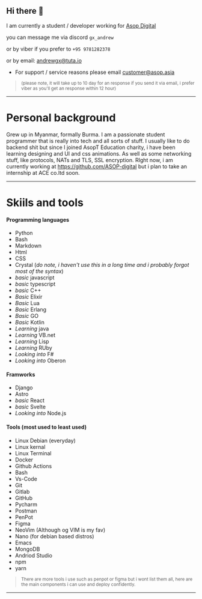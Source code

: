 ## Hi there 👋

I am currently a student / developer working for <a href="https://github.com/ASOP-digital">Asop Digital</a>

you can message me via discord ```gx_andrew```

or by viber if you prefer to ```+95 9781282378```

or by email: <a href="mailto:andrewgx@tuta.io">andrewgx@tuta.io</a> 
- For support / service reasons please email <a href="mailto:customer@asop.asia">customer@asop.asia</a>

> <sub> (please note, it will take up to 10 day for an response if you send it via email, i prefer viber as you'll get an response within 12 hour) </sub>



---

# Personal background
Grew up in Myanmar, formally Burma. I am a passionate student programmer that is really into tech and all sorts of stuff. I usually like to do backend shit but since I joined AsopT Education charity, i have been learning designing and UI and css animations. As well as some networking stuff, like protocols, NATs and TLS, SSL encryption. 
RIght now, i am currently working at https://github.com/ASOP-digital but i plan to take an internship at ACE co.ltd soon.

---
# Skiils and tools 

#### Programming languages
* Python
* Bash
* Markdown
* Html
* CSS
* Crystal (*do note, i haven't use this in a long time and i probably forgot most of the syntax*)
* *basic* javascript
* *basic* typescript
* *basic* C++
* *Basic* Elixir
* *Basic* Lua
* *Basic* Erlang
* *Basic* GO
* *Basic* Kotlin
* *Learning* java
* *Learning* VB.net
* *Learning* Lisp
* *Learning* RUby
* *Looking into* F#
* *Looking into* Oberon

#### Framworks 
* Django
* Astro
* *basic* React
* *basic* Svelte
* *Looking into* Node.js

#### Tools (most used to least used)
* Linux Debian (everyday)
* Linux kernal
* Linux Terminal
* Docker
* Github Actions
* Bash
* Vs-Code
* Git
* Gitlab
* GitHub
* Pycharm
* Postman
* PenPot
* Figma
* NeoVim (Although og VIM is my fav)
* Nano (for debian based distros)
* Emacs
* MongoDB
* Andriod Studio
* npm
* yarn
> <sub> There are more tools i use such as penpot or figma but i wont list them all, here are the main components i can use and deploy confidently.  </sub>
---






<!--
**gx-andrew/gx-andrew** is a ✨ _special_ ✨ repository because its `README.md` (this file) appears on your GitHub profile.

Here are some ideas to get you started:

- 🔭 I’m currently working on ...
- 🌱 I’m currently learning ...
- 👯 I’m looking to collaborate on ...
- 🤔 I’m looking for help with ...
- 💬 Ask me about ...
- 📫 How to reach me: ...
- 😄 Pronouns: ...
- ⚡ Fun fact: ...
-->
